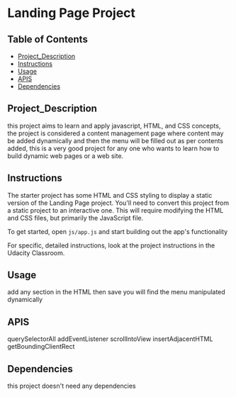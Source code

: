 # Landing Page Project

## Table of Contents

- [Project_Description](#Project_Description)
- [Instructions](#instructions)
- [Usage](#Usage)
- [APIS](#APIS)
- [Dependencies](#Dependencies)

## Project_Description

this project aims to learn and apply javascript, HTML, and CSS concepts, the project is considered a content management page where content may be added dynamically and then the menu will be filled out as per contents added, this is a very good project for any one who wants to learn how to build dynamic web pages or a web site.

## Instructions

The starter project has some HTML and CSS styling to display a static version of the Landing Page project. You'll need to convert this project from a static project to an interactive one. This will require modifying the HTML and CSS files, but primarily the JavaScript file.

To get started, open `js/app.js` and start building out the app's functionality

For specific, detailed instructions, look at the project instructions in the Udacity Classroom.

## Usage

add any section in the HTML then save you will find the menu manipulated dynamically

## APIS

querySelectorAll
addEventListener
scrollIntoView
insertAdjacentHTML
getBoundingClientRect

## Dependencies

this project doesn't need any dependencies
